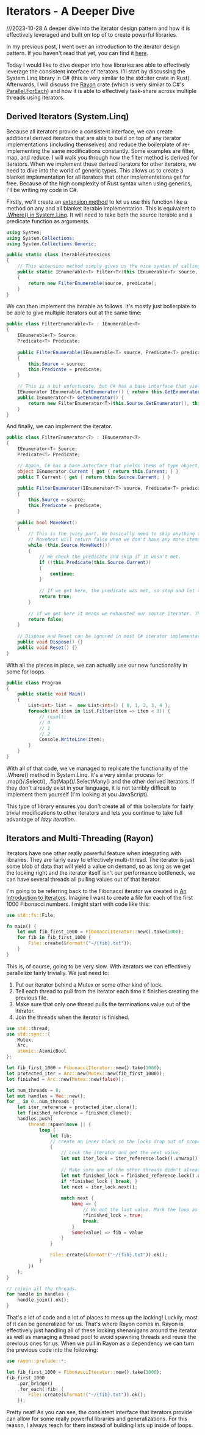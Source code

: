 # Iterators - A Deeper Dive
///2023-10-28 A deeper dive into the iterator design pattern and how it is effectively leveraged and built on top of to create powerful libraries.

In my previous post, I went over an introduction to the iterator design pattern. If you haven't read that yet, you can find it [here](https://adamfortune.com/blog/AnIntroductiontoIterators).

Today I would like to dive deeper into how libraries are able to effectively leverage the consistent interface of iterators. I'll start by discussing the System.Linq library in C# (this is very similar to the std::iter crate in Rust). Afterwards, I will discuss the [Rayon](https://crates.io/crates/rayon) crate (which is very similar to C#'s [Parallel.ForEach](https://learn.microsoft.com/en-us/dotnet/standard/parallel-programming/how-to-write-a-simple-parallel-foreach-loop)) and how it is able to effectively task-share across multiple threads using iterators.
## Derived Iterators (System.Linq)
Because all iterators provide a consistent interface, we can create additional derived iterators that are able to build on top of any iterator implementations (including themselves) and reduce the boilerplate of re-implementing the same modifications constantly. Some examples are filter, map, and reduce. I will walk you through how the filter method is derived for iterators. When we implement these derived iterators for other iterators, we need to dive into the world of generic types. This allows us to create a blanket implementation for all iterators that other implementations get for free. Because of the high complexity of Rust syntax when using generics, I'll be writing my code in C#.

Firstly, we'll create an [extension method](https://learn.microsoft.com/en-us/dotnet/csharp/programming-guide/classes-and-structs/extension-methods) to let us use this function like a method on any and all blanket iterable implementation. This is equivalent to [.Where() in System.Linq](https://learn.microsoft.com/en-us/dotnet/api/system.linq.enumerable.where?view=net-7.0). It will need to take both the source iterable and a predicate function as arguments.

```C#
using System;
using System.Collections;
using System.Collections.Generic;

public static class IterableExtensions 
{
	// This extension method simply gives us the nice syntax of calling .Filter() on our iterable.
	public static IEnumerable<T> Filter<T>(this IEnumerable<T> source, Predicate<T> predicate) 
	{
		return new FilterEnumerable(source, predicate);
	}
}
```

We can then implement the iterable as follows. It's mostly just boilerplate to be able to give multiple iterators out at the same time:

```C#
public class FilterEnumerable<T> : IEnumerable<T> 
{
	IEnumerable<T> Source;
	Predicate<T> Predicate;
	
	public FilterEnumerable(IEnumerable<T> source, Predicate<T> predicate) 
	{
		this.Source = source;
		this.Predicate = predicate;
	}

	// This is a bit unfortunate, but C# has a base interface that yields items of type object, so we also have to explicitly implement that.
	IEnumerator IEnumerable.GetEnumerator() { return this.GetEnumerator(); }
	public IEnumerator<T> GetEnumerator() {
		return new FilterEnumerator<T>(this.Source.GetEnumerator(), this.Predicate);
	}
}
```

And finally, we can implement the iterator.

```C#
public class FilterEnumerator<T> : IEnumerator<T> 
{
	IEnumerator<T> Source;
	Predicate<T> Predicate;

	// Again, C# has a base interface that yields items of type object, so we also have to explicitly implement that.
	object IEnumerator.Current { get { return this.Current; } }
	public T Current { get { return this.Source.Current; } }
	
	public FilterEnumerator(IEnumerator<T> source, Predicate<T> predicate) 
	{
		this.Source = source;
		this.Predicate = predicate;
	}
	
	public bool MoveNext() 
	{
		// This is the juicy part. We basically need to skip anything that doesn't meet the predicate function. Cue a while loop!
		// MoveNext will return false when we don't have any more items, so we can conveniently use it as our while loop condition.
		while (this.Source.MoveNext()) 
		{
			// We check the predicate and skip if it wasn't met.
			if (!this.Predicate(this.Source.Current)) 
			{ 
				continue; 
			}
			
			// If we get here, the predicate was met, so stop and let the caller know we have an item. 
			return true;
		}
		
		// If we get here it means we exhausted our source iterator. That means this iterator is also exhausted.
		return false;
	}
	
	// Dispose and Reset can be ignored in most C# iterator implementations.
	public void Dispose() {}
	public void Reset() {}
}
```

With all the pieces in place, we can actually use our new functionality in some for loops.

```C#
public class Program
{
	public static void Main()
	{
		List<int> list =  new List<int>() { 0, 1, 2, 3, 4 };
		foreach(int item in list.Filter(item => item < 3)) {
			// result:
			// 0  
			// 1  
			// 2 
			Console.WriteLine(item);
		}
	}
}
```

With all of that code, we've managed to replicate the functionality of the .Where() method in System.Linq. It's a very similar process for .map()/.Select(), .flatMap()/.SelectMany() and the other derived iterators. If they don't already exist in your language, it is not terribly difficult to implement them yourself (I'm looking at you JavaScript).

This type of library ensures you don't create all of this boilerplate for fairly trivial modifications to other iterators and lets you continue to take full advantage of _lazy iteration_.

## Iterators and Multi-Threading (Rayon)
Iterators have one other really powerful feature when integrating with libraries. They are fairly easy to effectively multi-thread. The iterator is just some blob of data that will yield a value on demand, so as long as we get the locking right and the iterator itself isn't our performance bottleneck, we can have several threads all pulling values out of that iterator.

I'm going to be referring back to the Fibonacci iterator we created in [An Introduction to Iterators](https://adamfortune.com/blog/AnIntroductiontoIterators). Imagine I want to create a file for each of the first 1000 Fibonacci numbers. I might start with code like this:

```rust
use std::fs::File;

fn main() {
    let mut fib_first_1000 = FibonacciIterator::new().take(1000);
    for fib in fib_first_1000 {
        File::create(&format!("~/{fib}.txt"));
    }
}
```

This is, of course, going to be very slow. With iterators we can effectively parallelize fairly trivially. We just need to:
1. Put our iterator behind a Mutex or some other kind of lock.
2. Tell each thread to pull from the iterator each time it finishes creating the previous file.
3. Make sure that only one thread pulls the terminations value out of the iterator.
4. Join the threads when the iterator is finished.

```rust
use std::thread;
use std::sync::{
    Mutex, 
    Arc,
    atomic::AtomicBool
};

let fib_first_1000 = FibonacciIterator::new().take(1000);
let protected_iter = Arc::new(Mutex::new(fib_first_1000));
let finished = Arc::new(Mutex::new(false));

let num_threads = 8;
let mut handles = Vec::new();
for _ in 0..num_threads {
	let iter_reference = protected_iter.clone();
	let finished_reference = finished.clone();
	handles.push(
		thread::spawn(move || {
			loop {
				let fib;
				// create an inner block so the locks drop out of scope before file system operations.
				{
					// Lock the iterator and get the next value.
					let mut iter_lock = iter_reference.lock().unwrap();
					
					// Make sure one of the other threads didn't already get the last value. We don't want to get into undefined behavior.
					let mut finished_lock = finished_reference.lock().unwrap();
					if *finished_lock { break; }
					let next = iter_lock.next();
					
					match next {
						None => {
							// We got the last value. Mark the loop as finished and break!
							*finished_lock = true;
							break;
						}
						Some(value) => fib = value
					}
				}

				File::create(&format!("~/{fib}.txt")).ok();
			}
		})
	);
}

// rejoin all the threads.
for handle in handles {
	handle.join().ok();
}
```

That's a lot of code and a lot of places to mess up the locking! Luckily, most of it can be generalized for us. That's where Rayon comes in. Rayon is effectively just handling all of these locking shenanigans around the iterator as well as managing a thread pool to avoid spawning threads and reuse the previous ones for us. When we pull in Rayon as a dependency we can turn the previous code into the following:

```rust
use rayon::prelude::*;

let fib_first_1000 = FibonacciIterator::new().take(1000);
fib_first_1000
	.par_bridge()
	.for_each(|fib| {
		File::create(&format!("~/{fib}.txt")).ok();
	});
```

Pretty neat! As you can see, the consistent interface that iterators provide can allow for some really powerful libraries and generalizations. For this reason, I always reach for them instead of building lists up inside of loops.